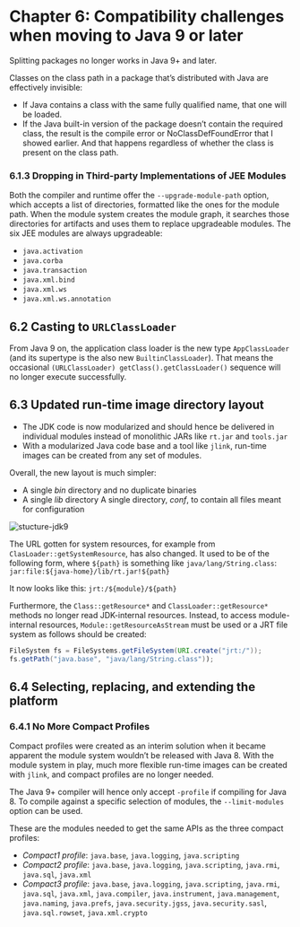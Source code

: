 # Chapter 6: Compatibility challenges when moving to Java 9 or later

Splitting packages no longer works in Java 9+ and later.

Classes on the class path in a package that’s distributed with Java are effectively invisible:

- If Java contains a class with the same fully qualified name, that one will be loaded.
- If the Java built-in version of the package doesn’t contain the required class, the result is the compile error or NoClassDefFoundError that I showed earlier. And that happens regardless of whether the class is present on the class path.

### 6.1.3 Dropping in Third-party Implementations of JEE Modules

Both the compiler and runtime offer the `--upgrade-module-path` option, which accepts a list of directories, formatted like the ones for the module path. When the module system creates the module graph, it searches those directories for artifacts and uses them to replace upgradeable modules. The six JEE modules are always upgradeable:

- `java.activation`
- `java.corba`
- `java.transaction`
- `java.xml.bind`
- `java.xml.ws`
- `java.xml.ws.annotation`

## 6.2 Casting to `URLClassLoader`

From Java 9 on, the application class loader is the new type `AppClassLoader` (and its supertype is the also new `BuiltinClassLoader`). That means the occasional `(URLClassLoader) getClass().getClassLoader()` sequence will no longer execute successfully.

## 6.3 Updated run-time image directory layout

- The JDK code is now modularized and should hence be delivered in individual modules instead of monolithic JARs like `rt.jar` and `tools.jar`
- With a modularized Java code base and a tool like `jlink`, run-time images can be created from any set of modules.

Overall, the new layout is much simpler:

- A single *bin* directory and no duplicate binaries
- A single *lib* directory
A single directory, *conf*, to contain all files meant for configuration

![stucture-jdk9](https://user-images.githubusercontent.com/15990580/112745869-2ace9900-8fb4-11eb-86f6-4c5b5d6b73fb.png)

The URL gotten for system resources, for example from `ClasLoader::getSystemResource`, has also changed. It used to be of the following form, where `${path}` is something like `java/lang/String.class`: `jar:file:${java-home}/lib/rt.jar!${path}`

It now looks like this: `jrt:/${module}/${path}`

Furthermore, the `Class::getResource*` and `ClassLoader::getResource*` methods no longer read JDK-internal resources. Instead, to access module-internal resources, `Module::getResourceAsStream` must be used or a JRT file system as follows should be created:

```java
FileSystem fs = FileSystems.getFileSystem(URI.create("jrt:/"));
fs.getPath("java.base", "java/lang/String.class"));
```

## 6.4 Selecting, replacing, and extending the platform

### 6.4.1	No More Compact Profiles

Compact profiles were created as an interim solution when it became apparent the module system wouldn’t be released with Java 8. With the module system in play, much more flexible run-time images can be created with `jlink`, and compact profiles are no longer needed.

The Java 9+ compiler will hence only accept `-profile` if compiling for Java 8. To compile against a specific selection of modules, the `--limit-modules` option can be used.

These are the modules needed to get the same APIs as the three compact profiles:

- *Compact1 profile*: `java.base`, `java.logging`, `java.scripting`
- *Compact2 profile*: `java.base`, `java.logging`, `java.scripting`, `java.rmi`, `java.sql`, `java.xml`
- *Compact3 profile*: `java.base`, `java.logging`, `java.scripting`, `java.rmi`, `java.sql`, `java.xml`, `java.compiler`, `java.instrument`, `java.management`, `java.naming`, `java.prefs`, `java.security.jgss`, `java.security.sasl`, `java.sql.rowset`, `java.xml.crypto`

